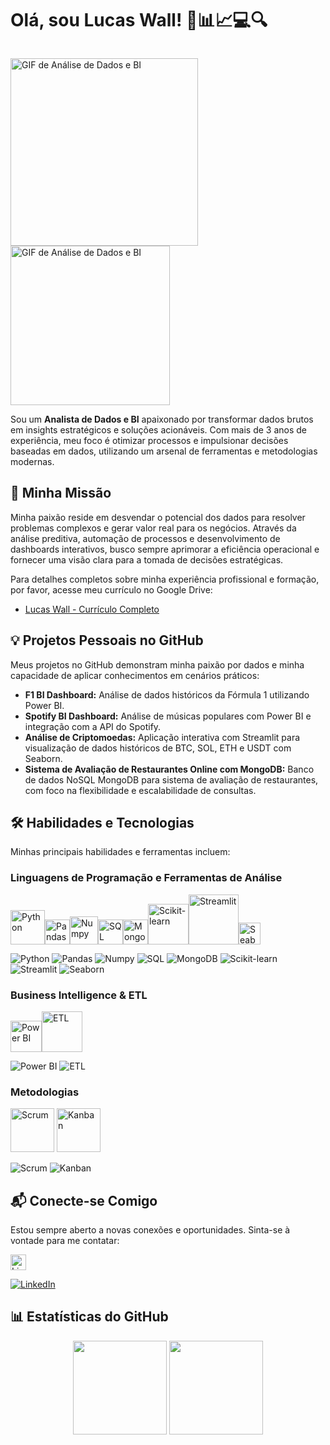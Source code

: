 # Olá, sou Lucas Wall! 🧐📊📈💻🔍

<p style="float: left;">
  <img src="https://i.pinimg.com/originals/31/53/2d/31532d7d378053de3b8bf23c6e7bfae3.gif" alt="GIF de Análise de Dados e BI" height="300em"/>
  <img src="https://i.pinimg.com/originals/8a/2e/4c/8a2e4c79a1b9c983dc6bf8d6cbada43a.gif" alt="GIF de Análise de Dados e BI" height="255em"/>
</p>

Sou um **Analista de Dados e BI** apaixonado por transformar dados brutos em insights estratégicos e soluções acionáveis. Com mais de 3 anos de experiência, meu foco é otimizar processos e impulsionar decisões baseadas em dados, utilizando um arsenal de ferramentas e metodologias modernas.

## 🚀 Minha Missão

Minha paixão reside em desvendar o potencial dos dados para resolver problemas complexos e gerar valor real para os negócios. Através da análise preditiva, automação de processos e desenvolvimento de dashboards interativos, busco sempre aprimorar a eficiência operacional e fornecer uma visão clara para a tomada de decisões estratégicas.

Para detalhes completos sobre minha experiência profissional e formação, por favor, acesse meu currículo no Google Drive: 
- [Lucas Wall - Currículo Completo](https://drive.google.com/drive/folders/1JneGcdc84t1OLc3fNH-WhK50sT7cRLSg)






## 💡 Projetos Pessoais no GitHub

Meus projetos no GitHub demonstram minha paixão por dados e minha capacidade de aplicar conhecimentos em cenários práticos:

*   **F1 BI Dashboard:** Análise de dados históricos da Fórmula 1 utilizando Power BI.
*   **Spotify BI Dashboard:** Análise de músicas populares com Power BI e integração com a API do Spotify.
*   **Análise de Criptomoedas:** Aplicação interativa com Streamlit para visualização de dados históricos de BTC, SOL, ETH e USDT com Seaborn.
*   **Sistema de Avaliação de Restaurantes Online com MongoDB:** Banco de dados NoSQL MongoDB para sistema de avaliação de restaurantes, com foco na flexibilidade e escalabilidade de consultas.




## 🛠️ Habilidades e Tecnologias

Minhas principais habilidades e ferramentas incluem:

### Linguagens de Programação e Ferramentas de Análise

<img height="55em" src="https://github.com/user-attachments/assets/61939441-7833-402f-a54d-3f47775de9a8" alt="Python"/><img height="40em" src="https://github.com/user-attachments/assets/391f7be0-5a55-4873-bf82-69bc85df236b" alt="Pandas"/><img height="45em" src="https://github.com/user-attachments/assets/fec4e496-4f49-42bf-b33e-e7823d5cbdce" alt="Numpy"/><img height="40em" src="https://github.com/user-attachments/assets/32d6d741-015c-4c63-9bb1-2bc9a58ff5e1" alt="SQL"/><img height="40em" src="https://github.com/user-attachments/assets/2dd67ff0-f61b-4850-8946-6f6fda3f8d89" alt="MongoDB"/><img height="65em" src="https://github.com/user-attachments/assets/719d0e88-bea3-4918-81a1-abe77e4c5b5b" alt="Scikit-learn"/><img height="80em" src="https://github.com/user-attachments/assets/9d3006ac-fcf8-4ecf-9f13-fe8ff57cef40" alt="Streamlit"/><img height="35em" src="https://github.com/user-attachments/assets/44496f27-61b5-46e8-b2b8-acc4f367d397" alt="Seaborn"/>

![Python](https://img.shields.io/badge/Python-FFD43B?style=for-the-badge&logo=python&logoColor=blue)
![Pandas](https://img.shields.io/badge/Pandas-2C2D72?style=for-the-badge&logo=pandas&logoColor=white)
![Numpy](https://img.shields.io/badge/Numpy-777BB4?style=for-the-badge&logo=numpy&logoColor=white)
![SQL](https://img.shields.io/badge/SQL-005C84?style=for-the-badge&logo=mysql&logoColor=white)
![MongoDB](https://img.shields.io/badge/MongoDB-4EA94B?style=for-the-badge&logo=mongodb&logoColor=white)
![Scikit-learn](https://img.shields.io/badge/scikit--learn-F7931E?style=for-the-badge&logo=scikit-learn&logoColor=white)
![Streamlit](https://img.shields.io/badge/Streamlit-FF4B4B?style=for-the-badge&logo=Streamlit&logoColor=white)
![Seaborn](https://img.shields.io/badge/Seaborn-2C2D72?style=for-the-badge&logo=seaborn&logoColor=white)

### Business Intelligence & ETL

<img height="50em" src="https://github.com/user-attachments/assets/3f80c0ab-1fc9-49a3-9e07-920fda5509f9" alt="Power BI"/><img height="65em" src="https://github.com/user-attachments/assets/37c1cd69-8bcd-4353-9258-4a26001ad54e" alt="ETL"/>

![Power BI](https://img.shields.io/badge/PowerBI-F2C811?style=for-the-badge&logo=Power%20BI&logoColor=white)
![ETL](https://img.shields.io/badge/ETL-60A839?style=for-the-badge&logo=data-transfer&logoColor=white)

### Metodologias

<img height="70em" src="https://github.com/user-attachments/assets/08ee93db-7c46-4a33-b2ad-462349035dfe" alt="Scrum"/>
<img height="70em" src="https://github.com/user-attachments/assets/83af6797-e1e6-48e4-9d4f-a440a56a56c4" alt="Kanban"/>

![Scrum](https://img.shields.io/badge/Scrum-0077B5?style=for-the-badge&logo=scrum&logoColor=white)
![Kanban](https://img.shields.io/badge/Kanban-0077B5?style=for-the-badge&logo=kanban&logoColor=white)


## 📬 Conecte-se Comigo

Estou sempre aberto a novas conexões e oportunidades. Sinta-se à vontade para me contatar:

<img height="25em" src="https://github.com/user-attachments/assets/3132a629-c827-4138-9a19-38fbe44fcd78" alt="LinkedIn"/>

[![LinkedIn](https://img.shields.io/badge/LinkedIn-0077B5?style=for-the-badge&logo=linkedin&logoColor=white)](https://www.linkedin.com/in/lucas-wall1/)




## 📊 Estatísticas do GitHub

<div align="center">
  <img height="150em" src="https://github-readme-stats.vercel.app/api?username=lucas-wall&show_icons=true&theme=dark&include_all_commits=true&count_private=true"/>
  <img height="150em" src="https://github-readme-stats.vercel.app/api/top-langs/?username=lucas-wall&layout=compact&langs_count=7&theme=dark"/>
</div>

